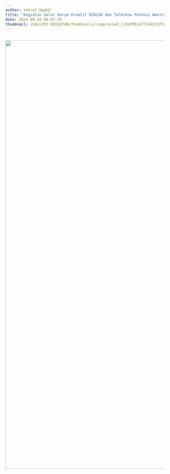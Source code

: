 ```yaml
---
author: sekret.bppkb
title: "Kegiatan Gelar Karya Kreatif DIALOK dan Talkshow Potensi Wastra"
date: 2024-06-10 06:07:38
thumbnail: /GALLERY KEGIATAN/thumbnails/compressed_Jj9xPQ9zaT7JvHjUjPlmhZNh13AUU6mM02Azx6UX.png
---
```

<p><img src="/images/CWJjvx2MXPyKo1OfYjKW.png" alt="" /></p>
<p><img src="/images/YUL22R14iqhfVQNaD90q.png" alt="" width="1080" height="1350" /></p>
<p><img src="/images/oYLS7fKiNF1InSVQUlSM.png" alt="" /></p>
<p><img src="/images/qVxfvVy31KvlXAccwF8T.png" alt="" /></p>
